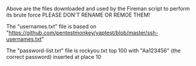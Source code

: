 Above are the files downloaded and used by the Fireman script to perform its brute force PLEASE DON'T RENAME OR REMOE THEM!

The "usernames.txt" file is based on "https://github.com/pentestmonkey/yaptest/blob/master/ssh-usernames.txt"

The "password-list.txt" file is rockyou.txt top 100 with "Aa123456" (the correct password) inserted at place 10
